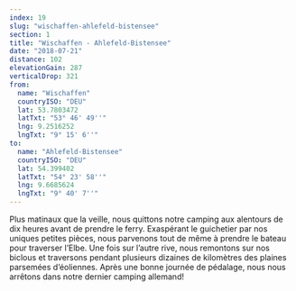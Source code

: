 ```yaml
---
index: 19
slug: "wischaffen-ahlefeld-bistensee"
section: 1
title: "Wischaffen - Ahlefeld-Bistensee"
date: "2018-07-21"
distance: 102
elevationGain: 287
verticalDrop: 321
from:
  name: "Wischaffen"
  countryISO: "DEU"
  lat: 53.7803472
  latTxt: "53° 46' 49''"
  lng: 9.2516252
  lngTxt: "9° 15' 6''"
to:
  name: "Ahlefeld-Bistensee"
  countryISO: "DEU"
  lat: 54.399402
  latTxt: "54° 23' 58''"
  lng: 9.6685624
  lngTxt: "9° 40' 7''"
---
```


Plus matinaux que la veille, nous quittons notre camping aux alentours de dix heures avant de prendre le ferry. Exaspérant le guichetier par nos uniques petites pièces, nous parvenons tout de même à prendre le bateau pour traverser l’Elbe. Une fois sur l’autre rive, nous remontons sur nos biclous et traversons pendant plusieurs dizaines de kilomètres des plaines parsemées d’éoliennes. Après une bonne journée de pédalage, nous nous arrêtons dans notre dernier camping allemand!
